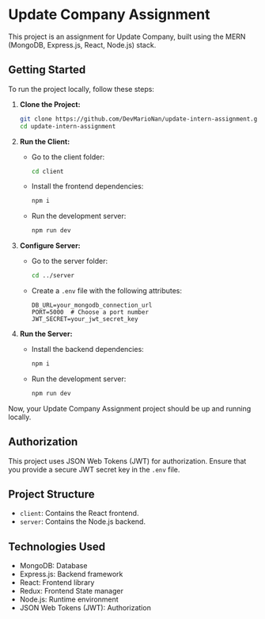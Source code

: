 # Update Company Assignment

This project is an assignment for Update Company, built using the MERN (MongoDB, Express.js, React, Node.js) stack.

## Getting Started

To run the project locally, follow these steps:

1. **Clone the Project:**
   ```bash
   git clone https://github.com/DevMarioNan/update-intern-assignment.git
   cd update-intern-assignment
   ```

2. **Run the Client:**
   - Go to the client folder:
     ```bash
     cd client
     ```
   - Install the frontend dependencies:
     ```bash
     npm i
     ```
   - Run the development server:
     ```bash
     npm run dev
     ```

3. **Configure Server:**
   - Go to the server folder:
     ```bash
     cd ../server
     ```
   - Create a `.env` file with the following attributes:
     ```env
     DB_URL=your_mongodb_connection_url
     PORT=5000  # Choose a port number
     JWT_SECRET=your_jwt_secret_key
     ```

4. **Run the Server:**
   - Install the backend dependencies:
     ```bash
     npm i
     ```
   - Run the development server:
     ```bash
     npm run dev
     ```

Now, your Update Company Assignment project should be up and running locally.

## Authorization

This project uses JSON Web Tokens (JWT) for authorization. Ensure that you provide a secure JWT secret key in the `.env` file.

## Project Structure

- `client`: Contains the React frontend.
- `server`: Contains the Node.js backend.

## Technologies Used

- MongoDB: Database
- Express.js: Backend framework
- React: Frontend library
- Redux: Frontend State manager
- Node.js: Runtime environment
- JSON Web Tokens (JWT): Authorization
